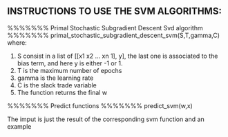 INSTRUCTIONS TO USE THE SVM ALGORITHMS:
------------------------------------------------------

%%%%%%% Primal Stochastic Subgradient Descent Svd algorithm %%%%%%%
primal_stochastic_subgradient_descent_svm(S,T,gamma,C)
where:
1. S consist in a list of [[x1 x2 ... xn 1], y], the last one is associated to the bias term, and here y is either -1 or 1.
3. T is the maximum number of epochs
4. gamma is the learning rate
5. C is the slack trade variable
6. The function returns the final w


%%%%%%% Predict functions %%%%%%%
predict_svm(w,x)

The imput is just the result of the corresponding svm function and an example